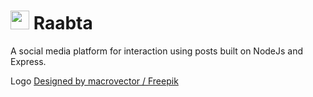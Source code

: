 # <img src="https://github.com/mishalz/Raabta/assets/67483068/20eefe8a-0297-4e41-a5bc-bb6ec54c852f" width="30" height="30"> Raabta
A social media platform for interaction using posts built on NodeJs and Express.

Logo <a href="http://www.freepik.com">Designed by macrovector / Freepik</a> 
